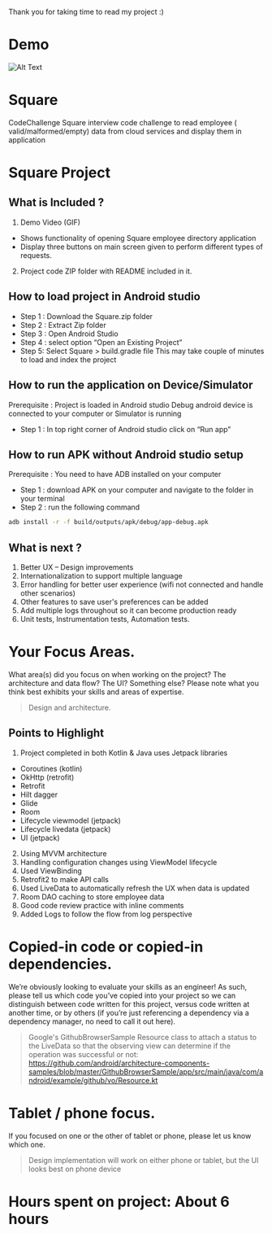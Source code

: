 Thank you for taking time to read my project :) 
# Demo
![Alt Text](gif.gif)

# Square
CodeChallenge
Square interview code challenge to read employee ( valid/malformed/empty) data from cloud
services and display them in application

# Square Project
## What is Included ?
1. Demo Video (GIF)
- Shows functionality of opening Square employee directory application
- Display three buttons on main screen given to perform different types of requests.
2. Project code ZIP folder with README included in it.

## How to load project in Android studio
- Step 1 : Download the Square.zip folder
- Step 2 : Extract Zip folder
- Step 3 : Open Android Studio
- Step 4 : select option “Open an Existing Project”
- Step 5: Select Square > build.gradle file
This may take couple of minutes to load and index the project

## How to run the application on Device/Simulator
Prerequisite :
Project is loaded in Android studio
Debug android device is connected to your computer or Simulator is running
- Step 1 : In top right corner of Android studio click on “Run app”

## How to run APK without Android studio setup
Prerequisite : You need to have ADB installed on your computer
- Step 1 : download APK on your computer and navigate to the folder in your terminal
- Step 2 : run the following command
```bash
adb install -r -f build/outputs/apk/debug/app-debug.apk
```

## What is next ?
1. Better UX – Design improvements
2. Internationalization to support multiple language
3. Error handling for better user experience (wifi not connected and handle other scenarios)
4. Other features to save user's preferences can be added
6. Add multiple logs throughout so it can become production ready
7. Unit tests, Instrumentation tests, Automation tests.

# Your Focus Areas. 
What area(s) did you focus on when working on the project? The architecture and data flow? The UI? Something else? Please note what you think best exhibits your skills and areas of expertise.
> Design and architecture.
## Points to Highlight
1. Project completed in both Kotlin & Java uses Jetpack libraries
- Coroutines (kotlin)
- OkHttp (retrofit)
- Retrofit  
- Hilt dagger
- Glide
- Room
- Lifecycle viewmodel  (jetpack)
- Lifecycle livedata  (jetpack)  
- UI (jetpack)
2. Using MVVM architecture
3. Handling configuration changes using ViewModel lifecycle
4. Used ViewBinding
5. Retrofit2 to make API calls
6. Used LiveData to automatically refresh the UX when data is updated
7. Room DAO caching to store employee data
8. Good code review practice with inline comments
9. Added Logs to follow the flow from log perspective

# Copied-in code or copied-in dependencies.
We’re obviously looking to evaluate your skills as an engineer! As such, please tell us which code you’ve copied into your project so we can distinguish between code written for this project, versus code written at another time, or by others (if you’re just referencing a dependency via a dependency manager, no need to call it out here).
 > Google's GithubBrowserSample Resource class to attach a status to the
  LiveData so that the observing view can determine if the operation was successful or not:
  https://github.com/android/architecture-components-samples/blob/master/GithubBrowserSample/app/src/main/java/com/android/example/github/vo/Resource.kt

# Tablet / phone focus. 
If you focused on one or the other of tablet or phone, please let us know which one.
> Design implementation will work on either phone or tablet, but the UI looks best on phone device

# Hours spent on project: About 6 hours
